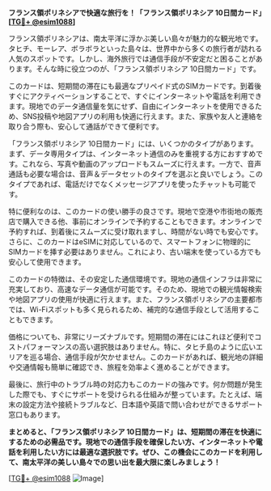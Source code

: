 **フランス領ポリネシアで快適な旅行を！「フランス領ポリネシア 10日間カード」[[TG💪+ @esim1088](https://t.me/s/esim1088)]**

フランス領ポリネシアは、南太平洋に浮かぶ美しい島々が魅力的な観光地です。タヒチ、モーレア、ボラボラといった島々は、世界中から多くの旅行者が訪れる人気のスポットです。しかし、海外旅行では通信手段が不安定だと困ることがあります。そんな時に役立つのが、「フランス領ポリネシア 10日間カード」です。

このカードは、短期間の滞在にも最適なプリペイド式のSIMカードです。到着後すぐにアクティベーションすることで、すぐにインターネットや電話を利用できます。現地でのデータ通信量を気にせず、自由にインターネットを使用できるため、SNS投稿や地図アプリの利用も快適に行えます。また、家族や友人と連絡を取り合う際も、安心して通話ができて便利です。

「フランス領ポリネシア 10日間カード」には、いくつかのタイプがあります。まず、データ専用タイプは、インターネット通信のみを重視する方におすすめです。これなら、写真や動画のアップロードもスムーズに行えます。一方で、音声通話も必要な場合は、音声＆データセットのタイプを選ぶと良いでしょう。このタイプであれば、電話だけでなくメッセージアプリを使ったチャットも可能です。

特に便利なのは、このカードの使い勝手の良さです。現地で空港や市街地の販売店で購入できる他、事前にオンラインで予約することもできます。オンラインで予約すれば、到着後にスムーズに受け取れますし、時間がない時でも安心です。さらに、このカードはeSIMに対応しているので、スマートフォンに物理的にSIMカードを挿す必要はありません。これにより、古い端末を使っている方でも安心して使用できます。

このカードの特徴は、その安定した通信環境です。現地の通信インフラは非常に充実しており、高速なデータ通信が可能です。そのため、現地での観光情報検索や地図アプリの使用が快適に行えます。また、フランス領ポリネシアの主要都市では、Wi-Fiスポットも多く見られるため、補完的な通信手段として活用することもできます。

価格についても、非常にリーズナブルです。短期間の滞在にはこれほど便利でコストパフォーマンスの高い選択肢はありません。特に、タヒチ島のように広いエリアを巡る場合、通信手段が欠かせません。このカードがあれば、観光地の詳細や交通情報も簡単に確認でき、旅程を効率よく進めることができます。

最後に、旅行中のトラブル時の対応力もこのカードの強みです。何か問題が発生した際でも、すぐにサポートを受けられる仕組みが整っています。たとえば、端末の設定方法や接続トラブルなど、日本語や英語で問い合わせができるサポート窓口もあります。

**まとめると、「フランス領ポリネシア 10日間カード」は、短期間の滞在を快適にするための必需品です。現地での通信手段を確保したい方、インターネットや電話を利用したい方には最適な選択肢です。ぜひ、この機会にこのカードを利用して、南太平洋の美しい島々での思い出を最大限に楽しみましょう！**

[[TG💪+ @esim1088](https://t.me/s/esim1088) ![Image](https://i.postimg.cc/Y0z9fWf4/image.png)]